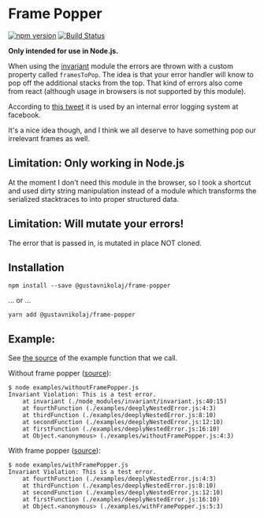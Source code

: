 # Frame Popper

[![npm version](https://badge.fury.io/js/%40gustavnikolaj%2Fframe-popper.svg)](https://badge.fury.io/js/%40gustavnikolaj%2Fframe-popper)
[![Build Status](https://travis-ci.com/gustavnikolaj/frame-popper.svg?branch=master)](https://travis-ci.com/gustavnikolaj/frame-popper)

**Only intended for use in Node.js.**

When using the [invariant](https://github.com/zertosh/invariant) module the
errors are thrown with a custom property called `framesToPop`. The idea is that
your error handler will know to pop off the additional stacks from the top.
That kind of errors also come from react (although usage in browsers is not
supported by this module).

According to [this
tweet](https://twitter.com/joshwnj/status/578062208283717632) it is used by an
internal error logging system at facebook.

It's a nice idea though, and I think we all deserve to have something pop our
irrelevant frames as well.

## Limitation: Only working in Node.js

At the moment I don't need this module in the browser, so I took a shortcut and
used dirty string manipulation instead of a module which transforms the
serialized stacktraces to into proper structured data.

## Limitation: Will mutate your errors!

The error that is passed in, is mutated in place NOT cloned.

## Installation

```
npm install --save @gustavnikolaj/frame-popper
```

... or ...

```
yarn add @gustavnikolaj/frame-popper
```

## Example:

See [the source](./examples/deeplyNestedError.js) of the example function that
we call.

Without frame popper ([source](./examples/withoutFramePopper.js)):

```
$ node examples/withoutFramePopper.js
Invariant Violation: This is a test error.
    at invariant (./node_modules/invariant/invariant.js:40:15)
    at fourthFunction (./examples/deeplyNestedError.js:4:3)
    at thirdFunction (./examples/deeplyNestedError.js:8:10)
    at secondFunction (./examples/deeplyNestedError.js:12:10)
    at firstFunction (./examples/deeplyNestedError.js:16:10)
    at Object.<anonymous> (./examples/withoutFramePopper.js:4:3)
```

With frame popper ([source](./examples/withFramePopper.js)):

```
$ node examples/withFramePopper.js
Invariant Violation: This is a test error.
    at fourthFunction (./examples/deeplyNestedError.js:4:3)
    at thirdFunction (./examples/deeplyNestedError.js:8:10)
    at secondFunction (./examples/deeplyNestedError.js:12:10)
    at firstFunction (./examples/deeplyNestedError.js:16:10)
    at Object.<anonymous> (./examples/withFramePopper.js:5:3)
```
